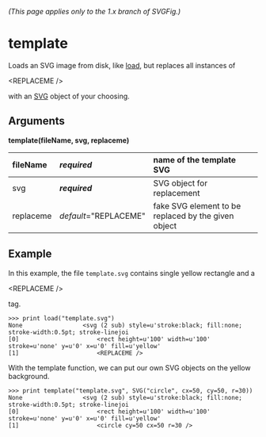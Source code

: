 _(This page applies only to the 1.x branch of SVGFig.)_

# template #

Loads an SVG image from disk, like [load](Defload.md), but replaces all
instances of 

&lt;REPLACEME /&gt;

 with an [SVG](ClassSVG.md) object of your
choosing.

## Arguments ##

**template(fileName, svg, replaceme)**

| fileName | _**required**_ | name of the template SVG |
|:---------|:---------------|:-------------------------|
| svg | _**required**_ | SVG object for replacement |
| replaceme | _default_="REPLACEME" | fake SVG element to be replaced by the given object |

## Example ##

In this example, the file `template.svg` contains single yellow rectangle and a 

&lt;REPLACEME /&gt;

 tag.
```
>>> print load("template.svg")
None                 <svg (2 sub) style=u'stroke:black; fill:none; stroke-width:0.5pt; stroke-linejoi
[0]                      <rect height=u'100' width=u'100' stroke=u'none' y=u'0' x=u'0' fill=u'yellow'
[1]                      <REPLACEME />
```

With the template function, we can put our own SVG objects on the yellow background.
```
>>> print template("template.svg", SVG("circle", cx=50, cy=50, r=30))
None                 <svg (2 sub) style=u'stroke:black; fill:none; stroke-width:0.5pt; stroke-linejoi
[0]                      <rect height=u'100' width=u'100' stroke=u'none' y=u'0' x=u'0' fill=u'yellow'
[1]                      <circle cy=50 cx=50 r=30 />
```